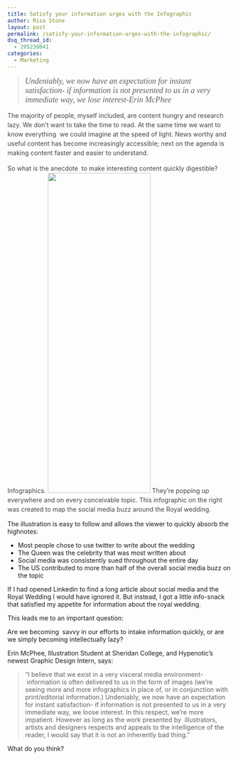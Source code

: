 ```yaml
---
title: Satisfy your information urges with the Infographic
author: Risa Stone
layout: post
permalink: /satisfy-your-information-urges-with-the-infographic/
dsq_thread_id:
  - 295238041
categories:
  - Marketing
---
```

> <span style="font-family: Georgia; font-size: large;"><span style="font-size: 18px;"><em>Undeniably, we now have an expectation for instant satisfaction- if information is not presented to us in a very immediate way, we lose interest-Erin McPhee</em></span></span>

<span style="font-family: Georgia; font-size: large;"><span style="font-size: 18px;"><em></em></span></span><span style="color: #444444; font-style: normal; line-height: 21px; font-size: 14px;">The majority of people, myself included, are content hungry and research lazy. We don&#8217;t want to take the time to read. At the same time we want to know everything  we could imagine at the speed of light. News worthy and useful content has become increasingly accessible; next on the agenda is making content faster and easier to understand. </span>

<span style="color: #444444; font-style: normal; line-height: 21px; font-size: 14px;">So what is the anecdote  to make interesting content quickly digestible? Infographics. <a rel="attachment wp-att-4964" href="http://hypenotic.com/meaning-fulmarketing/4908/satisfy-your-information-urges-with-the-infographic/attachment/royal-wedding-infographic3-thumb-600x1874-49404-5"><img class="alignright size-medium wp-image-4964" title="royal-wedding-infographic3-thumb-600x1874-49404" src="http://hypenotic.com/wordpress/wp-content/uploads/2011/05/royal-wedding-infographic3-thumb-600x1874-494044-327x1024.jpg" alt="" width="231" height="721" /></a> They&#8217;re popping up everywhere and on every conceivable topic. This infographic on the right was created to map the social media buzz around the Royal wedding.</span>

The illustration is easy to follow and allows the viewer to quickly absorb the highnotes:

*   Most people chose to use twitter to write about the wedding
*   The Queen was the celebrity that was most written about
*   Social media was consistently sued throughout the entire day
*   The US contributed to more than half of the overall social media buzz on the topic

If I had opened Linkedin to find a long article about social media and the Royal Wedding I would have ignored it. But instead, I got a little info-snack that satisfied my appetite for information about the royal wedding.

This leads me to an important question:

Are we becoming  savvy in our efforts to intake information quickly, or are we simply becoming intellectually lazy?

Erin McPhee, Illustration Student at Sheridan College, and Hypenotic&#8217;s newest Graphic Design Intern, says:

> &#8220;I believe that we exist in a very visceral media environment-  information is often delivered to us in the form of images (we&#8217;re seeing more and more infographics in place of, or in conjunction with print/editorial information.) Undeniably, we now have an expectation for instant satisfaction- if information is not presented to us in a very immediate way, we loose interest. In this respect, we&#8217;re more impatient. However as long as the work presented by  illustrators, artists and designers respects and appeals to the intelligence of the reader, I would say that it is not an inherently bad thing.&#8221;

What do you think?